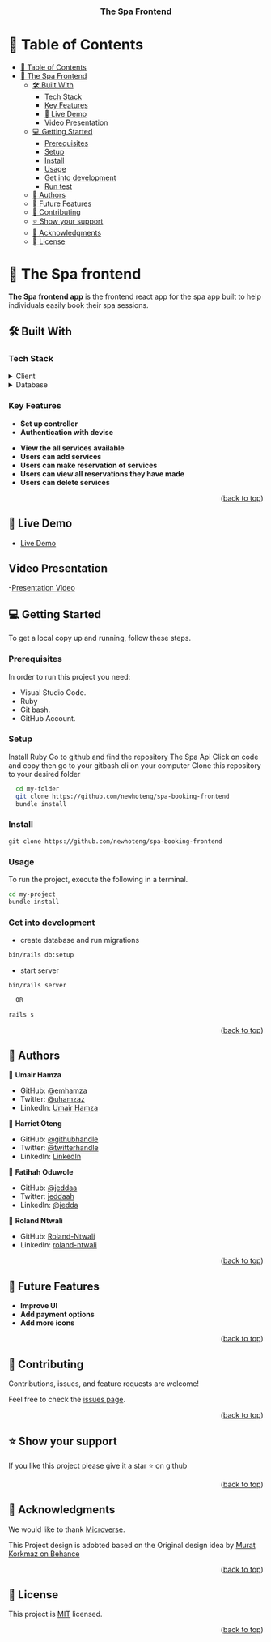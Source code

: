 <a name="readme-top"></a>

<div align="center">

  <h3><b>The Spa Frontend</b></h3>

</div>

<!-- TABLE OF CONTENTS -->

# 📗 Table of Contents

- [📗 Table of Contents](#-table-of-contents)
- [📖 The Spa Frontend ](#-the-spa-frontend-)
  - [🛠 Built With ](#-built-with-)
    - [Tech Stack ](#tech-stack-)
    - [Key Features ](#key-features-)
    - [🚀 Live Demo](#live-demo)
    - [ Video Presentation](#video)
  - [💻 Getting Started ](#-getting-started-)
    - [Prerequisites](#prerequisites)
    - [Setup](#setup)
    - [Install](#install)
    - [Usage](#usage)
    - [Get into development](#get-into-development)
    - [Run test](#run-test)
  - [👥 Authors ](#-authors-)
  - [🔭 Future Features ](#-future-features-)
  - [🤝 Contributing ](#-contributing-)
  - [⭐️ Show your support ](#️-show-your-support-)
  - [🙏 Acknowledgments ](#-acknowledgments-)
  - [📝 License ](#-license-)

<!-- PROJECT DESCRIPTION -->

# 📖 The Spa frontend <a name="about-project"></a>

**The Spa frontend app** is the frontend react app for the spa app built to help individuals easily book their spa sessions.

## 🛠 Built With <a name="built-with"></a>

### Tech Stack <a name="tech-stack"></a>

<details>
<summary>Client</summary>
  <ul>
    <li><a href="https://www.ruby-lang.org/en/">Rails</a></li>
  </ul>
</details>

<details>
<summary>Database</summary>
  <ul>
    <li><a href="https://www.postgres.com">Postgres</a></li>
  </ul>
</details>

<!-- Features -->

### Key Features <a name="key-features"></a>

- **Set up controller**
- **Authentication with devise**
<!-- - **Authorization with cancan** -->
- **View the all services available**
- **Users can add services**
- **Users can make reservation of services**
- **Users can view all reservations they have made**
- **Users can delete services**

<p align="right">(<a href="#readme-top">back to top</a>)</p>

<!-- LIVE DEMO -->

## 🚀 Live Demo <a name="live-demo"></a>

- [Live Demo]()

<!-- Presentation -->

## Video Presentation <a name="video"></a>

-[Presentation Video]()

<!-- GETTING STARTED -->

## 💻 Getting Started <a name="getting-started"></a>

To get a local copy up and running, follow these steps.

### Prerequisites

In order to run this project you need:

- Visual Studio Code.
- Ruby
- Git bash.
- GitHub Account.

### Setup

Install Ruby
Go to github and find the repository The Spa Api
Click on code and copy then go to your gitbash cli on your computer Clone this repository to your desired folder

```sh
  cd my-folder
  git clone https://github.com/newhoteng/spa-booking-frontend
  bundle install

```

### Install

```
git clone https://github.com/newhoteng/spa-booking-frontend
```

### Usage

To run the project, execute the following in a terminal.

```sh
cd my-project
bundle install

```

### Get into development

- create database and run migrations

```sh
bin/rails db:setup

```

- start server

```sh
bin/rails server

  OR

rails s
```

<!-- ### Run test

To run test, run the following command in the terminal

```sh
rspec

``` -->

<p align="right">(<a href="#readme-top">back to top</a>)</p>

## 👥 Authors <a name="authors"></a>

👤 **Umair Hamza**

- GitHub: [@emhamza](https://github.com/emhamza)
- Twitter: [@uhamzaz](https://twitter.com/uhamzaz)
- LinkedIn: [Umair Hamza](https://www.linkedin.com/in/umair-hamza-a8262b261/)

👤 **Harriet Oteng**

- GitHub: [@githubhandle](https://github.com/newhoteng)
- Twitter: [@twitterhandle](https://twitter.com/HarrietOteng1)
- LinkedIn: [LinkedIn](https://www.linkedin.com/in/harriet-oteng/)

👤 **Fatihah Oduwole**

- GitHub: [@jeddaa](https://github.com/jeddaa)
- Twitter: [jeddaah](https://twitter.com/_jeddaah)
- LinkedIn: [@jedda](https://linkedin.com/in/fatihahoduwole)

👤 **Roland Ntwali**

- GitHub: [Roland-Ntwali](https://github.com/Roland-Ntwali)
- LinkedIn: [roland-ntwali](https://www.linkedin.com/in/roland-ntwali/)

<p align="right">(<a href="#readme-top">back to top</a>)</p>

<!-- FUTURE FEATURES -->

## 🔭 Future Features <a name="future-features"></a>

- **Improve UI**
- **Add payment options**
- **Add more icons**

<p align="right">(<a href="#readme-top">back to top</a>)</p>

<!-- CONTRIBUTING -->

## 🤝 Contributing <a name="contributing"></a>

Contributions, issues, and feature requests are welcome!

Feel free to check the [issues page](https://github.com/newhoteng/spa-booking-frontend/issues).

<p align="right">(<a href="#readme-top">back to top</a>)</p>

<!-- SUPPORT -->

## ⭐️ Show your support <a name="support"></a>

If you like this project please give it a star ⭐️ on github

<p align="right">(<a href="#readme-top">back to top</a>)</p>

<!-- ACKNOWLEDGEMENTS -->

## 🙏 Acknowledgments <a name="acknowledgements"></a>

We would like to thank [Microverse](https://bit.ly/MicroverseTN).

This Project design is adobted based on the Original design idea by [Murat Korkmaz on Behance](https://www.behance.net/gallery/26425031/Vespa-Responsive-Redesign)

<p align="right">(<a href="#readme-top">back to top</a>)</p>

<!-- LICENSE -->

## 📝 License <a name="license"></a>

This project is [MIT](/LICENSE) licensed.

<p align="right">(<a href="#readme-top">back to top</a>)</p>
